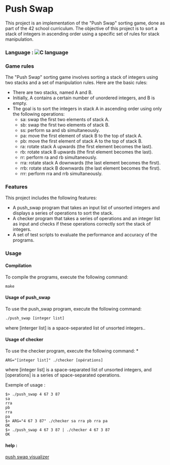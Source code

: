 # Push Swap

This project is an implementation of the "Push Swap" sorting game, done as part of the 42 school curriculum. The objective of this project is to sort a stack of integers in ascending order using a specific set of rules for stack manipulation.

### Language : ![C language](https://img.shields.io/badge/C-00599C?style=for-the-badge&logo=c&logoColor=white)
### Game rules
The "Push Swap" sorting game involves sorting a stack of integers using two stacks and a set of manipulation rules. Here are the basic rules:

* There are two stacks, named A and B.
* Initially, A contains a certain number of unordered integers, and B is empty.
* The goal is to sort the integers in stack A in ascending order using only the following operations:
  * sa: swap the first two elements of stack A.
  * sb: swap the first two elements of stack B.
  * ss: perform sa and sb simultaneously.
  * pa: move the first element of stack B to the top of stack A.
  * pb: move the first element of stack A to the top of stack B.
  * ra: rotate stack A upwards (the first element becomes the last).
  * rb: rotate stack B upwards (the first element becomes the last).
  * rr: perform ra and rb simultaneously.
  * rra: rotate stack A downwards (the last element becomes the first).
  * rrb: rotate stack B downwards (the last element becomes the first).
  * rrr: perform rra and rrb simultaneously.

### Features
This project includes the following features:

* A push_swap program that takes an input list of unsorted integers and displays a series of operations to sort the stack.
* A checker program that takes a series of operations and an integer list as input and checks if these operations correctly sort the stack of integers.
* A set of test scripts to evaluate the performance and accuracy of the programs.

### Usage

#### Compilation
To compile the programs, execute the following command:

```terminal
make
```

#### Usage of push_swap

To use the push_swap program, execute the following command:

```bash
./push_swap [integer list]
```
where [interger list] is a space-separated list of unsorted integers..

#### Usage of checker
To use the checker program, execute the following command:
*
```
ARG="[integer list]" ./checker [opérations]
```
where [integer list] is a space-separated list of unsorted integers, and [operations] is a series of space-separated operations.

Exemple of usage :

```shell
$> ./push_swap 4 67 3 87
sa
rra
pb
rra
pa
$> ARG="4 67 3 87" ./checker sa rra pb rra pa
OK
$> ./push_swap 4 67 3 87 | ./checker 4 67 3 87
OK
```
#### help : 
[push swap visualizer](https://github.com/o-reo/push_swap_visualizer)
